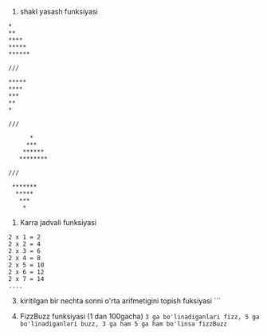 1. shakl yasash funksiyasi 

```
*
**
****
*****
******

///

*****
****
***
**
*

///

      *
     ***
    ****** 
   ********

///

 *******
  *****
   ***
    *
```

1. Karra jadvali funksiyasi

```
2 x 1 = 2
2 x 2 = 4
2 x 3 = 6
2 x 4 = 8
2 x 5 = 10
2 x 6 = 12
2 x 7 = 14
....
```

3. kiritilgan bir nechta sonni o'rta arifmetigini topish fuksiyasi ```

4. FizzBuzz funksiyasi (1 dan 100gacha)  ```3 ga bo'linadiganlari fizz, 5 ga bo'linadiganlari buzz, 3 ga ham 5 ga ham bo'linsa fizzBuzz```